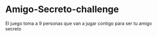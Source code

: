 # Amigo-Secreto-challenge
El juego toma a 9 personas que van a jugar contigo para ser tu amigo secreto
